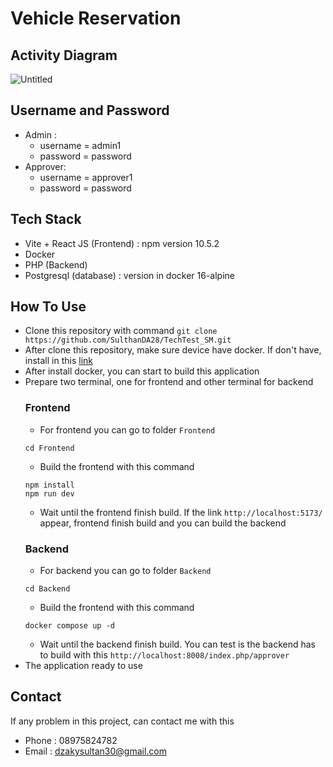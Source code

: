 # Vehicle Reservation

## Activity Diagram

![Untitled](https://github.com/SulthanDA28/TechTest_SM/assets/110533939/b740f4d0-11bb-4745-97e4-1e6d05029dc2)


## Username and Password

 - Admin :
   - username = admin1
   - password = password
 - Approver:
   - username = approver1
   - password = password

## Tech Stack

 - Vite + React JS (Frontend) : npm version 10.5.2
 - Docker
 - PHP (Backend)
 - Postgresql (database) : version in docker 16-alpine

## How To Use
 - Clone this repository with command
   ```git clone https://github.com/SulthanDA28/TechTest_SM.git```
 - After clone this repository, make sure device have docker. If don't have, install in this [link](https://www.docker.com/products/docker-desktop/)
 - After install docker, you can start to build this application
 - Prepare two terminal, one for frontend and other terminal for backend
   ### Frontend
   - For frontend you can go to folder ```Frontend```
    ```
    cd Frontend
    ```
   - Build the frontend with this command
   ```
   npm install
   npm run dev
   ```
   - Wait until the frontend finish build. If the link ```http://localhost:5173/``` appear, frontend finish build and you can build the backend
   ### Backend
   - For backend you can go to folder ```Backend```
    ```
    cd Backend
    ```
   - Build the frontend with this command
   ```
   docker compose up -d
   ```
   - Wait until the backend finish build. You can test is the backend has to build with this ```http://localhost:8008/index.php/approver```
  - The application ready to use

## Contact

If any problem in this project, can contact me with this
 - Phone : 08975824782
 - Email : dzakysultan30@gmail.com
